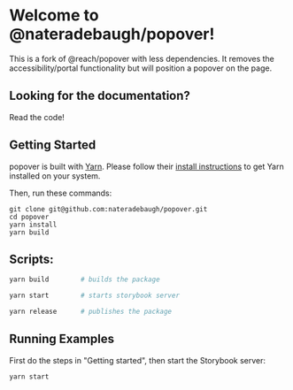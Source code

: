 # Welcome to @nateradebaugh/popover!

This is a fork of @reach/popover with less dependencies. It removes the accessibility/portal functionality but will position a popover on the page.

## Looking for the documentation?

Read the code!

## Getting Started

popover is built with [Yarn](https://yarnpkg.com). Please follow their [install instructions](https://yarnpkg.com/docs/install) to get Yarn installed on your system.

Then, run these commands:

```
git clone git@github.com:nateradebaugh/popover.git
cd popover
yarn install
yarn build
```

## Scripts:

```sh
yarn build        # builds the package

yarn start        # starts storybook server

yarn release      # publishes the package
```

## Running Examples

First do the steps in "Getting started", then start the Storybook server:

```
yarn start
```
